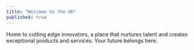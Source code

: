 ```yaml
---
title: "Welcome to the UK"
published: true
---
```

Home to cutting edge innovators, a place that nurtures talent and creates exceptional products and services. Your future belongs here.
